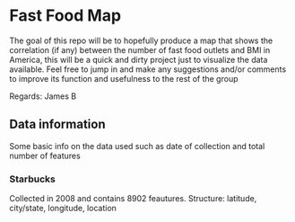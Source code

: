 # Fast Food Map

The goal of this repo will be to hopefully produce a map that shows the correlation (if any) between the number of fast food outlets and BMI in America, this will be a quick and dirty project just to visualize the data available. Feel free to jump in and make any suggestions and/or comments to improve its function and usefulness to the rest of the group

Regards: James B


## Data information

Some basic info on the data used such as date of collection and total number of features

### Starbucks

Collected in 2008 and contains 8902 feautures. Structure: latitude, city/state, longitude, location